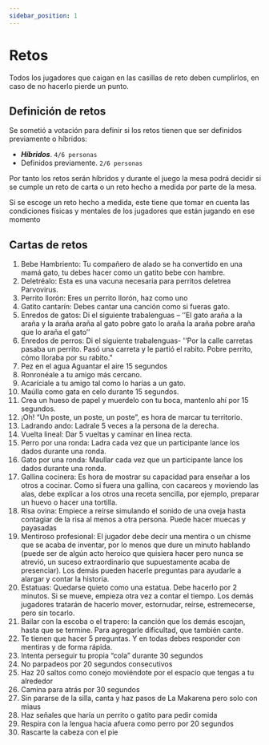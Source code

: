 ```yaml
---
sidebar_position: 1
---
```


# Retos

Todos los jugadores que caigan en las casillas de reto deben cumplirlos, en caso de no hacerlo pierde un punto.

## Definición de retos

Se sometió a votación para definir si los retos tienen que ser definidos previamente o híbridos:

- ***Híbridos***. ``4/6 personas``
- Definidos previamente. ``2/6 personas``

Por tanto los retos serán híbridos y durante el juego la mesa podrá decidir si se cumple un reto de carta o un reto hecho a medida por parte de la mesa.

Si se escoge un reto hecho a medida, este tiene que tomar en cuenta las condiciones físicas y mentales de los jugadores que están jugando en ese momento

## Cartas de retos

1. Bebe Hambriento: Tu compañero de alado se ha convertido en una mamá gato, tu debes hacer como un gatito bebe con hambre.
2. Deletréalo: Esta es una vacuna necesaria para perritos deletrea Parvovirus.
3. Perrito llorón: Eres un perrito llorón, haz como uno
4. Gatito cantarín: Debes cantar una canción como si fueras gato.
5. Enredos de gatos: Di el siguiente trabalenguas – ‘’El gato araña a la araña y la araña araña al gato pobre gato lo araña la araña pobre araña que lo araña el gato’’
6. Enredos de perros: Di el siguiente trabalenguas- ''Por la calle carretas pasaba un perrito. Pasó una carreta y le partió el rabito. Pobre perrito, cómo lloraba por su rabito."
7. Pez en el agua Aguantar el aire 15 segundos
8. Ronronéale a tu amigo más cercano.
9. Acaríciale a tu amigo tal como lo harías a un gato.
10. Maúlla como gata en celo durante 15 segundos.
11. Crea un hueso de papel y muerdelo con tu boca, mantenlo ahí por 15 segundos.
12. ¡Oh! “Un poste, un poste, un poste”, es hora de marcar tu territorio.
13. Ladrando ando: Ladrale 5 veces a la persona de la derecha.
14. Vuelta lineal: Dar 5 vueltas y caminar en línea recta.
15. Perro por una ronda: Ladra cada vez que un participante lance los dados durante una ronda.
16. Gato por una ronda: Maullar cada vez que un participante lance los dados durante una ronda.
17. Gallina cocinera: Es hora de mostrar su capacidad para enseñar a los otros a cocinar. Como si fuera una gallina, con cacareos y moviendo las alas, debe explicar a los otros una receta sencilla, por ejemplo, preparar un huevo o hacer una tortilla.
18. Risa ovina: Empiece a reírse simulando el sonido de una oveja hasta contagiar de la risa al menos a otra persona. Puede hacer muecas y payasadas
19. Mentiroso profesional: El jugador debe decir una mentira o un chisme que se acaba de inventar, por lo menos que dure un minuto hablando (puede ser de algún acto heroico que quisiera hacer pero nunca se atrevió, un suceso extraordinario que supuestamente acaba de presenciar). Los demás pueden hacerle preguntas para ayudarle a alargar y contar la historia.
20. Estatuas: Quedarse quieto como una estatua. Debe hacerlo por 2 minutos. Si se mueve, empieza otra vez a contar el tiempo. Los demás jugadores tratarán de hacerlo mover, estornudar, reírse, estremecerse, pero sin tocarlo.
21. Bailar con la escoba o el trapero: la canción que los demás escojan, hasta que se termine. Para agregarle dificultad, que también cante.
22. Te tienen que hacer 5 preguntas. Y en todas debes responder con mentiras y de forma rápida.
23. Intenta perseguir tu propia “cola” durante 30 segundos
24. No parpadeos por 20 segundos consecutivos
25. Haz 20 saltos como conejo moviéndote por el espacio que tengas a tu alrededor
26. Camina para atrás por 30 segundos
27. Sin pararse de la silla, canta y haz pasos de La Makarena pero solo con miaus
28. Haz señales que haría un perrito o gatito para pedir comida
29. Respira con la lengua hacia afuera como perro por 20 segundos
30. Rascarte la cabeza con el pie

